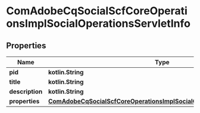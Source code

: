 
# ComAdobeCqSocialScfCoreOperationsImplSocialOperationsServletInfo

## Properties
Name | Type | Description | Notes
------------ | ------------- | ------------- | -------------
**pid** | **kotlin.String** |  |  [optional]
**title** | **kotlin.String** |  |  [optional]
**description** | **kotlin.String** |  |  [optional]
**properties** | [**ComAdobeCqSocialScfCoreOperationsImplSocialOperationsServletProperties**](ComAdobeCqSocialScfCoreOperationsImplSocialOperationsServletProperties.md) |  |  [optional]



